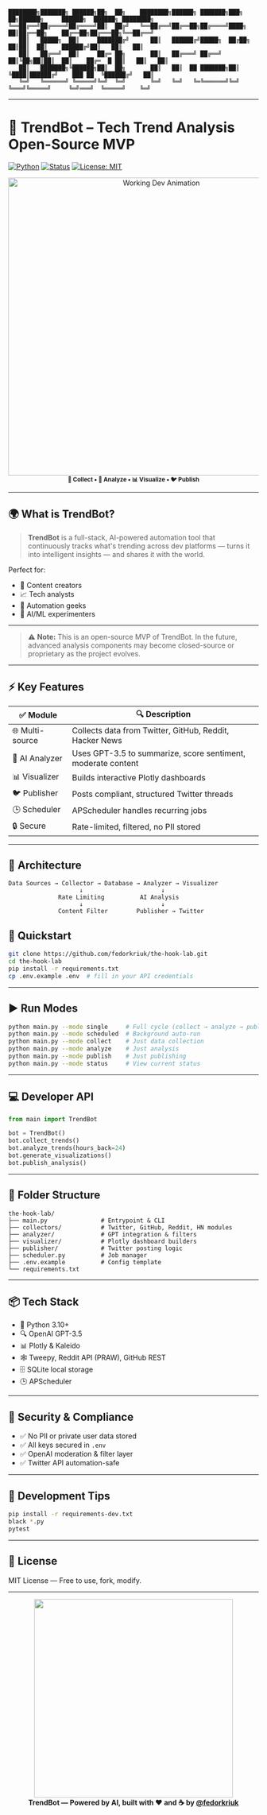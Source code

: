 ```
████████╗███████╗ ██████╗██╗  ██╗    ████████╗██████╗ ███████╗███╗   ██╗██████╗     ██████╗  ██████╗ ████████╗
╚══██╔══╝██╔════╝██╔════╝██║  ██╔╝   ╚══██╔══╝██╔══██╗██╔════╝████╗  ██║██╔══██╗    ██╔══██╗██╔═══██╗╚══██╔══╝
   ██║   █████╗  ██║     ███████╔╝      ██║   ██████╔╝█████╗  ██╔██╗ ██║██║  ██║    ██████╔╝██║   ██║   ██║   
   ██║   ██╔══╝  ██║     ██╔═ ██╗       ██║   ██╔═══╝ ██╔══╝  ██║╚██╗██║██║  ██║    ██╔═  █ ██║   ██║   ██║   
   ██║   ███████╗╚██████╗██║  ██╗       ██║   ██║  ██ ███████╗██║ ╚████║██████╔╝    ███ ██  ╚██████╔╝   ██║   
   ╚═╝   ╚══════╝ ╚═════╝╚═╝  ╚═╝       ╚═╝   ╚═╝   ╚═╚══════╝╚═╝  ╚═══╝╚═════╝     ╚═╝═══╝  ╚═════╝    ╚═╝   
```

---

# 🚀 TrendBot – Tech Trend Analysis Open-Source MVP

[![Python](https://img.shields.io/badge/Python-3.10+-blue)](https://www.python.org)
[![Status](https://img.shields.io/badge/Status-Active-green)]()
[![License: MIT](https://img.shields.io/badge/License-MIT-yellow.svg)](LICENSE)


<div align="center">
  <img src="https://github.com/rajput2107/rajput2107/blob/master/Assets/Developer.gif?raw=true" width="600" alt="Working Dev Animation">
  <br/>
  <sub><strong>📡 Collect • 🧠 Analyze • 📊 Visualize • 🐦 Publish</strong></sub>
</div>

---

## 🌍 What is TrendBot?

> **TrendBot** is a full-stack, AI-powered automation tool that continuously tracks what's trending across dev platforms — turns it into intelligent insights — and shares it with the world.

Perfect for:
- 📰 Content creators
- 📈 Tech analysts
- 🤖 Automation geeks
- 🧪 AI/ML experimenters

---

> ⚠️ **Note:** This is an open-source MVP of TrendBot. In the future, advanced analysis components may become closed-source or proprietary as the project evolves.

---

## ⚡ Key Features

| ✅ Module       | 🔍 Description |
|----------------|----------------|
| 🌐 Multi-source | Collects data from Twitter, GitHub, Reddit, Hacker News |
| 🧠 AI Analyzer | Uses GPT-3.5 to summarize, score sentiment, moderate content |
| 📊 Visualizer  | Builds interactive Plotly dashboards |
| 🐦 Publisher   | Posts compliant, structured Twitter threads |
| 🕒 Scheduler   | APScheduler handles recurring jobs |
| 🔒 Secure      | Rate-limited, filtered, no PII stored |

---

## 🧠 Architecture

```
Data Sources → Collector → Database → Analyzer → Visualizer
                    ↓                      ↓
              Rate Limiting          AI Analysis
                    ↓                      ↓
              Content Filter        Publisher → Twitter

```

## 🚀 Quickstart

```bash
git clone https://github.com/fedorkriuk/the-hook-lab.git
cd the-hook-lab
pip install -r requirements.txt
cp .env.example .env  # fill in your API credentials
```

---

## ▶️ Run Modes

```bash
python main.py --mode single     # Full cycle (collect → analyze → publish)
python main.py --mode scheduled  # Background auto-run
python main.py --mode collect    # Just data collection
python main.py --mode analyze    # Just analysis
python main.py --mode publish    # Just publishing
python main.py --mode status     # View current status
```

---

## 💻 Developer API

```python
from main import TrendBot

bot = TrendBot()
bot.collect_trends()
bot.analyze_trends(hours_back=24)
bot.generate_visualizations()
bot.publish_analysis()
```

---

## 📁 Folder Structure

```
the-hook-lab/
├── main.py               # Entrypoint & CLI
├── collectors/           # Twitter, GitHub, Reddit, HN modules
├── analyzer/             # GPT integration & filters
├── visualizer/           # Plotly dashboard builders
├── publisher/            # Twitter posting logic
├── scheduler.py          # Job manager
├── .env.example          # Config template
└── requirements.txt
```

---

## 📦 Tech Stack

- 🐍 Python 3.10+
- 🔍 OpenAI GPT-3.5
- 📊 Plotly & Kaleido
- 🕸️ Tweepy, Reddit API (PRAW), GitHub REST
- 🗄️ SQLite local storage
- 🕒 APScheduler

---

## 🔐 Security & Compliance

- ✅ No PII or private user data stored  
- ✅ All keys secured in `.env`  
- ✅ OpenAI moderation & filter layer  
- ✅ Twitter API automation-safe  

---

## 🧪 Development Tips

```bash
pip install -r requirements-dev.txt
black *.py
pytest
```

---

## 🧾 License

MIT License — Free to use, fork, modify.

---

<div align="center">
  <img src="https://user-images.githubusercontent.com/74038190/212744261-622b67cb-9151-43b8-9c70-ef7883ae8928.gif" width="400"/>
  <br/>
  <strong>TrendBot — Powered by AI, built with ❤️ and ☕ by <a href="https://github.com/fedorkriuk">@fedorkriuk</a></strong>
</div>

